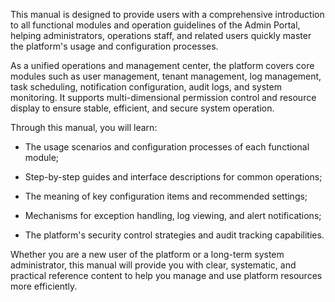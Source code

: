 This manual is designed to provide users with a comprehensive introduction to all functional modules and operation guidelines of the Admin Portal, helping administrators, operations staff, and related users quickly master the platform's usage and configuration processes.

As a unified operations and management center, the platform covers core modules such as user management, tenant management, log management, task scheduling, notification configuration, audit logs, and system monitoring. It supports multi-dimensional permission control and resource display to ensure stable, efficient, and secure system operation.

Through this manual, you will learn:

- The usage scenarios and configuration processes of each functional module;

- Step-by-step guides and interface descriptions for common operations;

- The meaning of key configuration items and recommended settings;

- Mechanisms for exception handling, log viewing, and alert notifications;

- The platform's security control strategies and audit tracking capabilities.

Whether you are a new user of the platform or a long-term system administrator, this manual will provide you with clear, systematic, and practical reference content to help you manage and use platform resources more efficiently.
